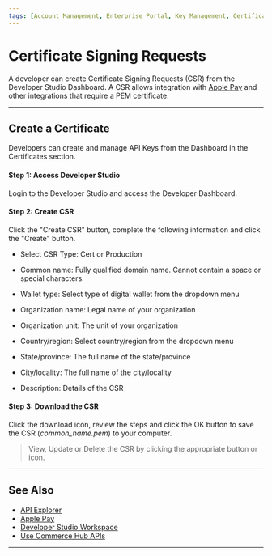 ```yaml
---
tags: [Account Management, Enterprise Portal, Key Management, Certificate, CSR, Apple Pay]
---
```


# Certificate Signing Requests

A developer can create Certificate Signing Requests (CSR) from the Developer Studio Dashboard. A CSR allows integration with [Apple Pay](?path=docs/Online-Mobile-Digital/Wallets-AltPayments/Apple-Pay/Apple-Pay.md) and other integrations that require a PEM certificate.

---

## Create a Certificate

Developers can create and manage API Keys from the Dashboard in the Certificates section.

#### Step 1: Access Developer Studio

Login to the Developer Studio and access the Developer Dashboard.

#### Step 2: Create CSR

Click the "Create CSR" button, complete the following information and click the "Create" button.

- Select CSR Type: Cert or Production

- Common name: Fully qualified domain name. Cannot contain a space or special characters.

- Wallet type: Select type of digital wallet from the dropdown menu

- Organization name: Legal name of your organization

- Organization unit: The unit of your organization

- Country/region: Select country/region from the dropdown menu

- State/province: The full name of the state/province

- City/locality: The full name of the city/locality

- Description: Details of the CSR

#### Step 3: Download the CSR

Click the download icon, review the steps and click the OK button to save the CSR (_common_name.pem_) to your computer.

<!-- theme: info -->
> View, Update or Delete the CSR by clicking the appropriate button or icon.

---

## See Also

- [API Explorer](../api/?type=post&path=/payments/v1/charges)
- [Apple Pay](?path=docs/Online-Mobile-Digital/Wallets-AltPayments/Apple-Pay/Apple-Pay.md)
- [Developer Studio Workspace](https://developer.fiserv.com/support/docs/?path=docs/guides/workspaces.md)
- [Use Commerce Hub APIs](?path=docs/Resources/API-Documents/Use-Our-APIs.md)

---
